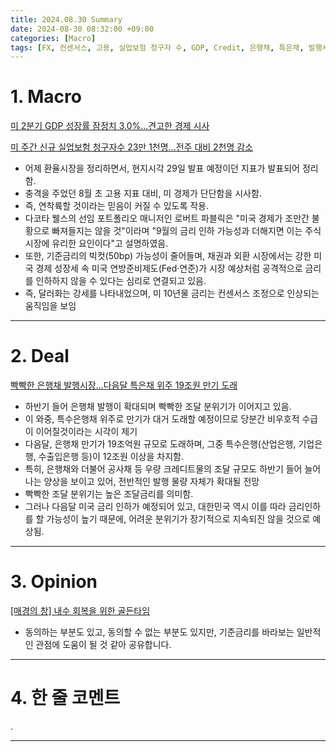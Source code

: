 ```yaml
---
title: 2024.08.30 Summary
date: 2024-08-30 08:32:00 +09:00
categories: [Macro]
tags: [FX, 컨센서스, 고용, 실업보험 청구자 수, GDP, Credit, 은행채, 특은채, 발행시장, 금리인하, 연착륙]
---
```


# 1. Macro

[미 2분기 GDP 성장률 잠정치 3.0%...견고한 경제 시사](https://news.einfomax.co.kr/news/articleView.html?idxno=4323212)

[미 주간 신규 실업보험 청구자수 23만 1천명...전주 대비 2천명 감소](https://news.einfomax.co.kr/news/articleView.html?idxno=4323209)

- 어제 환율시장을 정리하면서, 현지시각 29일 발표 예정이던 지표가 발표되어 정리함.
- 충격을 주었던 8월 초 고용 지표 대비, 미 경제가 단단함을 시사함.
- 즉, 연착륙할 것이라는 믿음이 커질 수 있도록 작용.
- 다코타 웰스의 선임 포트폴리오 매니저인 로버트 파블릭은 "미국 경제가 조만간 불황으로 빠져들지는 않을 것"이라며 "9월의 금리 인하 가능성과 더해지면 이는 주식 시장에 유리한 요인이다"고 설명하였음.
- 또한, 기준금리의 빅컷(50bp) 가능성이 줄어들며, 채권과 외환 시장에서는 강한 미국 경제 성장세 속 미국 연방준비제도(Fed·연준)가 시장 예상처럼 공격적으로 금리를 인하하지 않을 수 있다는 심리로 연결되고 있음.
- 즉, 달러화는 강세를 나타내었으며, 미 10년물 금리는 컨센서스 조정으로 인상되는 움직임을 보임

---

# 2. Deal

[빡빡한 은행채 발행시장...다음달 특은채 위주 19조원 만기 도래](https://news.einfomax.co.kr/news/articleView.html?idxno=4323128)

- 하반기 들어 은행채 발행이 확대되며 빡빡한 조달 분위기가 이어지고 있음.
- 이 와중, 특수은행채 위주로 만기가 대거 도래할 예정이므로 당분간 비우호적 수급이 이어질것이라는 시각이 제기
- 다음달, 은행채 만기가 19조억원 규모로 도래하며, 그중 특수은행(산업은행, 기업은행, 수출입은행 등)이 12조원 이상을 차지함.
- 특히, 은행채와 더불어 공사채 등 우량 크레디트물의 조달 규모도 하반기 들어 늘어나는 양상을 보이고 있어, 전반적인 발행 물량 자체가 확대될 전망
- 빡빡한 조달 분위기는 높은 조달금리를 의미함.
- 그러나 다음달 미국 금리 인하가 예정되어 있고, 대한민국 역시 이를 따라 금리인하를 할 가능성이 높기 때문에, 어려운 분위기가 장기적으로 지속되진 않을 것으로 예상됨.

---

# 3. Opinion

[[매경의 창] 내수 회복을 위한 골든타임](https://www.mk.co.kr/news/contributors/11104883)

- 동의하는 부분도 있고, 동의할 수 없는 부분도 있지만, 기준금리를 바라보는 일반적인 관점에 도움이 될 것 같아 공유합니다.


---

# 4. 한 줄 코멘트

.

---